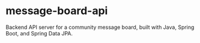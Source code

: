 # message-board-api
Backend API server for a community message board, built with Java, Spring Boot, and Spring Data JPA.
